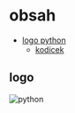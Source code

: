 # obsah
- [logo python](#logo)
    - [kodicek](#kodicek)

## logo
![python](https://github.com/user-attachments/assets/72146915-40f9-4b09-9d0a-6fb0b0699af8)
 
